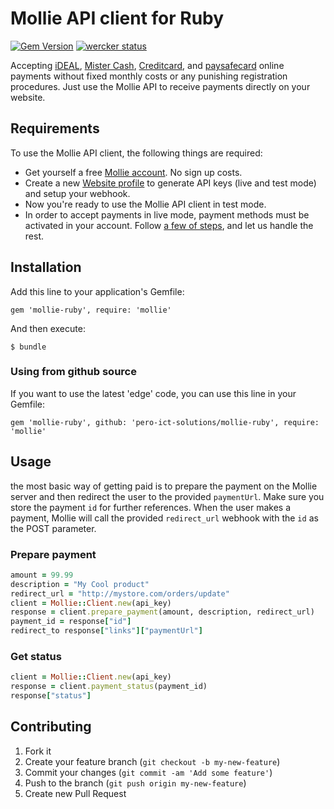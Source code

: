 # Mollie API client for Ruby

[![Gem Version](https://badge.fury.io/rb/mollie-ruby.svg)](http://badge.fury.io/rb/mollie-ruby) [![wercker status](https://app.wercker.com/status/a8cb5d924bf5a477b7e7b0b971a51470/m/master "wercker status")](https://app.wercker.com/project/bykey/a8cb5d924bf5a477b7e7b0b971a51470)

Accepting [iDEAL](https://www.mollie.nl/betaaldiensten/ideal/), [Mister Cash](https://www.mollie.nl/betaaldiensten/mistercash/), [Creditcard](https://www.mollie.nl/betaaldiensten/creditcard/), and [paysafecard](https://www.mollie.nl/betaaldiensten/paysafecard/) online payments without fixed monthly costs or any punishing registration procedures. Just use the Mollie API to receive payments directly on your website.

## Requirements
To use the Mollie API client, the following things are required:

+ Get yourself a free [Mollie account](https://www.mollie.nl/aanmelden). No sign up costs.
+ Create a new [Website profile](https://www.mollie.nl/beheer/account/profielen/) to generate API keys (live and test mode) and setup your webhook.
+ Now you're ready to use the Mollie API client in test mode.
+ In order to accept payments in live mode, payment methods must be activated in your account. Follow [a few of steps](https://www.mollie.nl/beheer/diensten), and let us handle the rest.

## Installation

Add this line to your application's Gemfile:

    gem 'mollie-ruby', require: 'mollie'

And then execute:

    $ bundle

### Using from github source

If you want to use the latest 'edge' code, you can use this line in your Gemfile:

    gem 'mollie-ruby', github: 'pero-ict-solutions/mollie-ruby', require: 'mollie'

## Usage

the most basic way of getting paid is to prepare the payment on the Mollie server and then redirect the user to the provided `paymentUrl`. Make sure you store the payment `id` for further references. When the user makes a payment, Mollie will call the provided `redirect_url` webhook with the `id` as the POST parameter.

### Prepare payment

```ruby
amount = 99.99
description = "My Cool product"
redirect_url = "http://mystore.com/orders/update"
client = Mollie::Client.new(api_key)
response = client.prepare_payment(amount, description, redirect_url)
payment_id = response["id"]
redirect_to response["links"]["paymentUrl"]
```

### Get status

```ruby
client = Mollie::Client.new(api_key)
response = client.payment_status(payment_id)
response["status"]
```

## Contributing

1. Fork it
2. Create your feature branch (`git checkout -b my-new-feature`)
3. Commit your changes (`git commit -am 'Add some feature'`)
4. Push to the branch (`git push origin my-new-feature`)
5. Create new Pull Request
